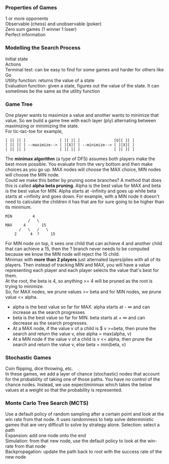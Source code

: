### Properties of Games
1 or more opponents  
Observable (chess) and unobservable (poker)  
Zero sum games (1 winner 1 loser)  
Perfect information  

### Modelling the Search Process
Initial state  
Actions  
Terminal test: can be easy to find for some games and harder for others like Go  
Utility function: returns the value of a state  
Evaluation function: given a state, figures out the value of the state. It can sometimes be the same as the utility function  

### Game Tree
One player wants to maximize a value and another wants to minimize that value. So we build a game tree with each layer (ply) alternating between maximizing or minimizing the state.  
For tic-tac-toe for example, 
```
[ ][ ][ ]               [ ][ ][ ]               [O][ ][ ]
[ ][ ][ ] --maximize--> [ ][X][ ] --minimize--> [ ][X][ ]
[ ][ ][ ]               [ ][ ][ ]               [ ][ ][ ]
```

The **minimax algorithm** (a type of DFS) assumes both players make the best move possible. You evaluate from the very bottom and then make choices as you go up. MAX nodes will choose the MAX choice, MIN nodes will choose the MIN node.  
Could we make this better by pruning some branches? A method that does this is called **alpha beta pruning**. Alpha is the best value for MAX and beta is the best value for MIN. Alpha starts at -infinity and goes up while beta starts at +infinity and goes down. For example, with a MIN node it doesn't need to calculate the children it has that are for sure going to be higher than its minimum.  
```
MIN         4
          /   \
MAX     4       15
      /   \   /   \
    2      4  ?     15
```
For MIN node on top, it sees one child that can achieve 4 and another child that can achieve a 15, then the ? branch never needs to be computed because we know the MIN node will reject the 15 child.  
Minimax with **more than 2 players** just alternated layers/plies with all of its players. Then instead of tracking MIN and MAX, you will have a value representing each player and each player selects the value that's best for them.  
At the root, the beta is 4, so anything >= 4 will be pruned as the root is trying to minimize.  
So, for MAX nodes, we prune values >= beta and for MIN nodes, we prune value <= alpha.  
* alpha is the best value so far for MAX.  alpha starts at - ∞ and can increase as the search progresses
* beta is the best value so far for MIN.  beta starts at + ∞ and can decrease as the search progresses.
* At a MAX node, if the value v of a child is $ v >=beta, then prune the search and return the value v, else alpha = max(alpha, v)
* At a MIN node if the value v of a child is v <= alpha, then prune the search and return the value v, else beta = min(beta, v)


### Stochastic Games
Coin flipping, dice throwing, etc.  
In these games, we add a layer of chance (stochastic) nodes that account for the probability of taking one of those paths. You have no control of the chance nodes. Instead, we use expectiminimax which takes the below values at a weight so that the probability is represented.  

### Monte Carlo Tree Search (MCTS)
Use a default policy of random sampling after a certain point and look at the win rate from that node. It uses randomness to help solve deterministic games that are very difficult to solve by strategy alone. 
Selection: select a path  
Expansion: add one node onto the end  
Simulation: from that new node, use the default policy to look at the win-rate from that node  
Backpropagation: update the path back to root with the success rate of the new node